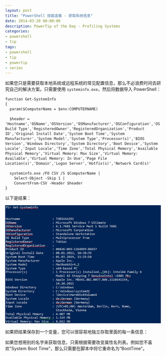 ```yaml
---
layout: post
title: "PowerShell 技能连载 - 获取系统信息"
date: 2014-03-20 00:00:00
description: PowerTip of the Day - Profiling Systems
categories:
- powershell
- tip
tags:
- powershell
- tip
- powertip
- series
---
```

如果您只是需要获取本地系统或远程系统的常见配置信息，那么不必浪费时间去研究自己的解决方案。只需要使用 `systeminfo.exe`，然后将数据导入 PowerShell：

    function Get-SystemInfo
    {
      param($ComputerName = $env:COMPUTERNAME)

      $header = 'Hostname','OSName','OSVersion','OSManufacturer','OSConfiguration','OS Build Type','RegisteredOwner','RegisteredOrganization','Product ID','Original Install Date','System Boot Time','System Manufacturer','System Model','System Type','Processor(s)','BIOS Version','Windows Directory','System Directory','Boot Device','System Locale','Input Locale','Time Zone','Total Physical Memory','Available Physical Memory','Virtual Memory: Max Size','Virtual Memory: Available','Virtual Memory: In Use','Page File Location(s)','Domain','Logon Server','Hotfix(s)','Network Card(s)'

      systeminfo.exe /FO CSV /S $ComputerName |
        Select-Object -Skip 1 |
        ConvertFrom-CSV -Header $header
    }

以下是结果：

![](/img/2014-03-20-profiling-systems-001.png)

如果把结果保存到一个变量，您可以很容易地独立存取里面的每一条信息：


如果您想用别的名字来获取信息，只需根据需要改变属性名列表。例如您不喜欢“System Boot Time”，那么只需要在脚本中将它重命名为“BootTime”。

<!--本文国际来源：[Profiling Systems](http://community.idera.com/powershell/powertips/b/tips/posts/profiling-systems)-->

